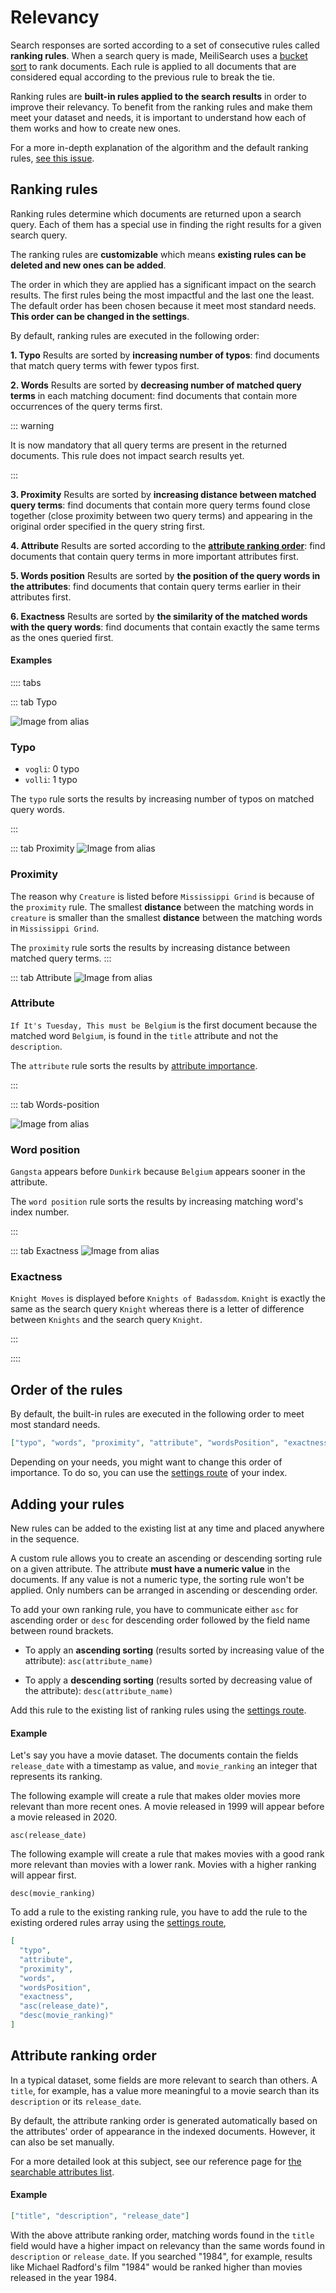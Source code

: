 # Relevancy

Search responses are sorted according to a set of consecutive rules called **ranking rules**. When a search query is made, MeiliSearch uses a [bucket sort](/reference/under_the_hood/bucket_sort.md) to rank documents. Each rule is applied to all documents that are considered equal according to the previous rule to break the tie.

Ranking rules are **built-in rules applied to the search results** in order to improve their relevancy. To benefit from the ranking rules and make them meet your dataset and needs, it is important to understand how each of them works and how to create new ones.

For a more in-depth explanation of the algorithm and the default ranking rules, [see this issue](https://github.com/meilisearch/MeiliSearch/issues/358).

## Ranking rules

Ranking rules determine which documents are returned upon a search query. Each of them has a special use in finding the right results for a given search query.

The ranking rules are **customizable** which means **existing rules can be deleted and new ones can be added**.

The order in which they are applied has a significant impact on the search results. The first rules being the most impactful and the last one the least. The default order has been chosen because it meet most standard needs. **This order can be changed in the settings**.

By default, ranking rules are executed in the following order:

**1. Typo**
Results are sorted by **increasing number of typos**: find documents that match query terms with fewer typos first.

**2. Words**
Results are sorted by **decreasing number of matched query terms** in each matching document: find documents that contain more occurrences of the query terms first.

::: warning

It is now mandatory that all query terms are present in the returned documents. This rule does not impact search results yet. <Badge text="soon" type="warn"/>

:::

**3. Proximity**
Results are sorted by **increasing distance between matched query terms**: find documents that contain more query terms found close together (close proximity between two query terms) and appearing in the original order specified in the query string first.

**4. Attribute**
Results are sorted according to the **[attribute ranking order](/learn/core_concepts/relevancy.md#attribute-ranking-order)**: find documents that contain query terms in more important attributes first.

**5. Words position**
Results are sorted by **the position of the query words in the attributes**: find documents that contain query terms earlier in their attributes first.

**6. Exactness**
Results are sorted by **the similarity of the matched words with the query words**: find documents that contain exactly the same terms as the ones queried first.

#### Examples

:::: tabs

::: tab Typo

![Image from alias](/ranking-rules/vogli3.png)

### Typo

- `vogli`: 0 typo
- `volli`: 1 typo

The `typo` rule sorts the results by increasing number of typos on matched query words.

:::

::: tab Proximity
![Image from alias](/ranking-rules/new_road.png)

### Proximity

The reason why `Creature` is listed before `Mississippi Grind` is because of the `proximity` rule.
The smallest **distance** between the matching words in `creature` is smaller than the smallest **distance** between the matching words in `Mississippi Grind`.

The `proximity` rule sorts the results by increasing distance between matched query terms.
:::

::: tab Attribute
![Image from alias](/ranking-rules/belgium.png)

### Attribute

`If It's Tuesday, This must be Belgium` is the first document because the matched word `Belgium`, is found in the `title` attribute and not the `description`.

The `attribute` rule sorts the results by [attribute importance](/learn/core_concepts/relevancy.md#attribute-ranking-order).

:::

::: tab Words-position

![Image from alias](/ranking-rules/belgium.png)

### Word position

`Gangsta` appears before `Dunkirk` because `Belgium` appears sooner in the attribute.

The `word position` rule sorts the results by increasing matching word's index number.

:::

::: tab Exactness
![Image from alias](/ranking-rules/knight.png)

### Exactness

`Knight Moves` is displayed before `Knights of Badassdom`. `Knight` is exactly the same as the search query `Knight` whereas there is a letter of difference between `Knights` and the search query `Knight`.

:::

::::

## Order of the rules

By default, the built-in rules are executed in the following order to meet most standard needs.

```json
["typo", "words", "proximity", "attribute", "wordsPosition", "exactness"]
```

Depending on your needs, you might want to change this order of importance. To do so, you can use the [settings route](/reference/api/ranking_rules.md#update-ranking-rules) of your index.

## Adding your rules

New rules can be added to the existing list at any time and placed anywhere in the sequence.

A custom rule allows you to create an ascending or descending sorting rule on a given attribute. The attribute **must have a numeric value** in the documents. If any value is not a numeric type, the sorting rule won't be applied. Only numbers can be arranged in ascending or descending order.

To add your own ranking rule, you have to communicate either `asc` for ascending order or `desc` for descending order followed by the field name between round brackets.

- To apply an **ascending sorting** (results sorted by increasing value of the attribute): `asc(attribute_name)`

- To apply a **descending sorting** (results sorted by decreasing value of the attribute): `desc(attribute_name)`

Add this rule to the existing list of ranking rules using the [settings route](/reference/api/ranking_rules.md#update-ranking-rules).

#### Example

Let's say you have a movie dataset. The documents contain the fields `release_date` with a timestamp as value, and `movie_ranking` an integer that represents its ranking.

The following example will create a rule that makes older movies more relevant than more recent ones. A movie released in 1999 will appear before a movie released in 2020.

```
asc(release_date)
```

The following example will create a rule that makes movies with a good rank more relevant than movies with a lower rank. Movies with a higher ranking will appear first.

```
desc(movie_ranking)
```

To add a rule to the existing ranking rule, you have to add the rule to the existing ordered rules array using the [settings route](/reference/api/ranking_rules.md#update-ranking-rules),

```json
[
  "typo",
  "attribute",
  "proximity",
  "words",
  "wordsPosition",
  "exactness",
  "asc(release_date)",
  "desc(movie_ranking)"
]
```

## Attribute ranking order

In a typical dataset, some fields are more relevant to search than others. A `title`, for example, has a value more meaningful to a movie search than its `description` or its `release_date`.

By default, the attribute ranking order is generated automatically based on the attributes' order of appearance in the indexed documents. However, it can also be set manually.

For a more detailed look at this subject, see our reference page for [the searchable attributes list](/reference/features/field_properties.md#the-searchable-attributes-list).

#### Example

```json
["title", "description", "release_date"]
```

With the above attribute ranking order, matching words found in the `title` field would have a higher impact on relevancy than the same words found in `description` or `release_date`. If you searched "1984", for example, results like Michael Radford's film "1984" would be ranked higher than movies released in the year 1984.
